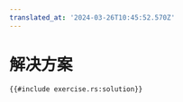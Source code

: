 ```yaml
---
translated_at: '2024-03-26T10:45:52.570Z'
---
```


# 解决方案

```rust,editable
{{#include exercise.rs:solution}}
```
